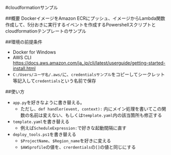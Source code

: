 #cloudformationサンプル

##概要
DockerイメージをAmazon ECRにプッシュ、イメージからLambda関数作成して、5分おきに実行するイベントを作成するPowershellスクリプトとcloudformationテンプレートのサンプル

##環境の前提条件
* Docker for Windows
* AWS CLI https://docs.aws.amazon.com/ja_jp/cli/latest/userguide/getting-started-install.html
* `C:/Users/ユーザ名/.aws/`に、`credentialsサンプル`をコピーしてシークレット等記入して`credentials`という名前で保存

##使い方
* `app.py`を好きなように書き替える。
    * ただし、`def handler(event, context):` 内にメイン処理を書いてこの関数の名前は変えない、もしくは`template.yaml`内の該当箇所も修正する
* `template.yaml`を書き替える
    * 例えば`ScheduleExpression:`で好きな起動間隔に直す
* `deploy_tools.ps1`を書き替える
    * `$ProjectName`、`$Region_name`を好きに変える
    * `$AWSprofile`の値を、`crerdentials`の`[]`の値と同じにする
